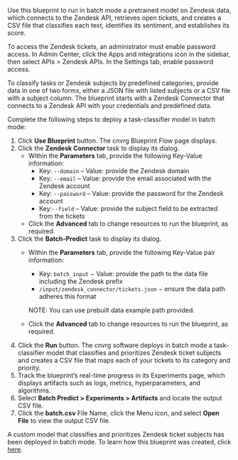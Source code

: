 Use this blueprint to run in batch mode a pretrained model on Zendesk data, which connects to the Zendesk API, retrieves open tickets, and creates a CSV file that classifies each text, identifies its sentiment, and establishes its score.

To access the Zendesk tickets, an administrator must enable password access. In Admin Center, click the Apps and integrations icon in the sidebar, then select APIs > Zendesk APIs. In the Settings tab, enable password access.

To classify tasks or Zendesk subjects by predefined categories, provide data in one of two forms, either a JSON file with listed subjects or a CSV file with a subject column. The blueprint starts with a Zendesk Connector that connects to a Zendesk API with your credentials and predefined data.

Complete the following steps to deploy a task-classifier model in batch mode:
1. Click **Use Blueprint** button. The cnvrg Blueprint Flow page displays.
2. Click the **Zendesk Connector** task to display its dialog.
   - Within the **Parameters** tab, provide the following Key-Value information:
     - Key: `--domain` – Value: provide the Zendesk domain
     - Key: `--email` – Value: provide the email associated with the Zendesk account
     - Key: `--password` – Value: provide the password for the Zendesk account
     - Key:`--field` – Value: provide the subject field to be extracted from the tickets
   - Click the **Advanced** tab to change resources to run the blueprint, as required.
3. Click the **Batch-Predict** task to display its dialog.
   - Within the **Parameters** tab, provide the following Key-Value pair information:
     - Key: `batch_input` − Value: provide the path to the data file including the Zendesk prefix
     - `/input/zendesk_connector/tickets.json` − ensure the data path adheres this format

     NOTE: You can use prebuilt data example path provided.

   - Click the **Advanced** tab to change resources to run the blueprint, as required.
4. Click the **Run** button. The cnvrg software deploys in batch mode a task-classifier model that classifies and prioritizes Zendesk ticket subjects and creates a CSV file that maps each of your tickets to its category and priority.
5. Track the blueprint’s real-time progress in its Experiments page, which displays artifacts such as logs, metrics, hyperparameters, and algorithms.
6. Select **Batch Predict > Experiments > Artifacts** and locate the output CSV file.
7. Click the **batch.csv** File Name, click the Menu icon, and select **Open File** to view the output CSV file.

A custom model that classifies and prioritizes Zendesk ticket subjects has been deployed in batch mode. To learn how this blueprint was created, click [here](https://github.com/cnvrg/task-prioritization-blueprint).
